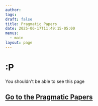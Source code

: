 ```yaml
---
author: 
tags: 
draft: false
title: Pragmatic Papers
date: 2025-06-17T11:49:15-05:00
menus:
  - main
layout: page
---
```

# :P
You shouldn't be able to see this page

## [Go to the Pragmatic Papers](https://pragmaticpapers.github.io/)
